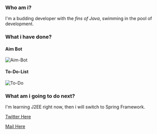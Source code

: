### Who am i?
I'm a budding developer with the *fins of Java*, swimming in the pool of development.
### What i have done?
#### Aim Bot
![Aim-Bot](https://github.com/knighthead-house007/knighthead-house007/blob/main/Aim-Bot.png)
#### To-Do-List
![To-Do](https://github.com/knighthead-house007/knighthead-house007/blob/main/To-Do-List.png)
### What am i going to do next?
I'm learning J2EE right now, then i will switch to Spring Framework.


[Twitter Here](https://twitter.com/knightHeadHouse) 

[Mail Here](amitht007@gmail.com)
